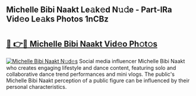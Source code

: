 ## Michelle Bibi Naakt Le𝚊k𝚎d N𝚞𝚍e - Part-IRa Vid𝚎o Le𝚊ks Photos 1nCBz

# <h2><a href="http://fbah74b.evod.top/?m=Michelle+Bibi+Naakt">🔗 👉🔴 Michelle Bibi Naakt Vid𝚎o Ph𝚘t𝚘s</a></h2>

[![Michelle Bibi Naakt N𝚞d𝚎s](https://i.imgur.com/8V9OHl7.gif)](http://fbah74b.evod.top/?m=Michelle+Bibi+Naakt)
Social media influencer Michelle Bibi Naakt who creates engaging lifestyle and dance content, featuring solo and collaborative dance trend performances and mini vlogs. The public's Michelle Bibi Naakt perception of a public figure can be influenced by their personal characteristics. 
